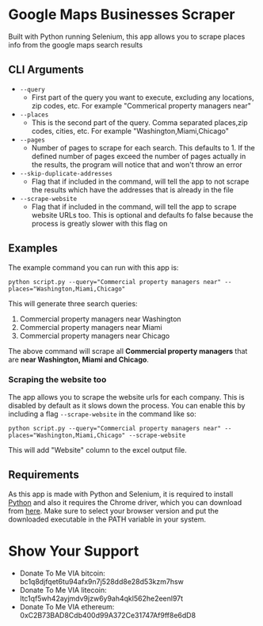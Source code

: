 # Google Maps Businesses Scraper
Built with Python running Selenium, this app allows you to scrape places info from the google maps search results

## CLI Arguments
* `--query`
  * First part of the query you want to execute, excluding any locations, zip codes, etc. For example "Commerical property managers near"
* `--places`
  * This is the second part of the query. Comma separated places,zip codes, cities, etc. For example "Washington,Miami,Chicago"
* `--pages`
  * Number of pages to scrape for each search. This defaults to 1. If the defined number of pages exceed the number of pages actually in the results, the program will notice that and won't throw an error
* `--skip-duplicate-addresses`
  * Flag that if included in the command, will tell the app to not scrape the results which have the addresses that is already in the file
* `--scrape-website`
  * Flag that if included in the command, will tell the app to scrape website URLs too. This is optional and defaults fo false because the process is greatly slower with this flag on

## Examples
The example command you can run with this app is:
```
python script.py --query="Commercial property managers near" --places="Washington,Miami,Chicago"
```

This will generate three search queries:
1. Commercial property managers near Washington
2. Commercial property managers near Miami
3. Commercial property managers near Chicago

The above command will scrape all **Commercial property managers** that are **near Washington, Miami and Chicago**.

### Scraping the website too
The app allows you to scrape the website urls for each company. This is disabled by default as it slows down the process.
You can enable this by including a flag `--scrape-website` in the command like so:
```
python script.py --query="Commercial property managers near" --places="Washington,Miami,Chicago" --scrape-website
```

This will add "Website" column to the excel output file.

## Requirements
As this app is made with Python and Selenium, it is required to install [Python](https://www.python.org/downloads/) and also it requires the Chrome driver, which you can download from [here](https://sites.google.com/a/chromium.org/chromedriver/downloads). Make sure to select your browser version and put the downloaded executable in the PATH variable in your system.

# Show Your Support

* Donate To Me VIA bitcoin: bc1q8djfqet6tu94afx9n7j528dd8e28d53kzm7hsw
* Donate To Me VIA litecoin: ltc1qf5wh42ayjmdv9jzw6y9ah4qkl562he2eenl97t
* Donate To Me VIA ethereum: 0xC2B73BAD8Cdb400d99A372Ce31747Af9ff8e6dD8